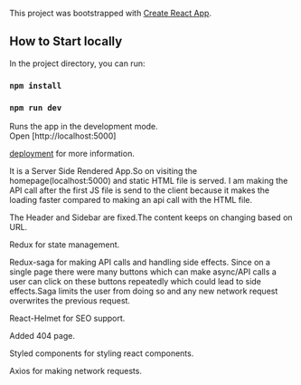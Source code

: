 This project was bootstrapped with [Create React App](https://github.com/facebook/create-react-app).

## How to Start locally

In the project directory, you can run:

### `npm install`

### `npm run dev`

Runs the app in the development mode.<br />
Open [http://localhost:5000]

[deployment](https://facebook.github.io/create-react-app/docs/deployment) for more information.

It is a Server Side Rendered App.So on visiting the homepage(localhost:5000) and static HTML file is served.
I am making the API call after the first JS file is send to the client because it makes the loading faster compared to making an api call with the HTML file.

The Header and Sidebar are fixed.The content keeps on changing based on URL.

Redux for state management.

Redux-saga for making API calls and handling side effects.
Since on a single page there were many buttons which can make async/API calls a user can click on these buttons repeatedly which could lead to side effects.Saga limits the user from doing so and any new network request overwrites the previous request.

React-Helmet for SEO support.

Added 404 page.

Styled components for styling react components.

Axios for making network requests.



